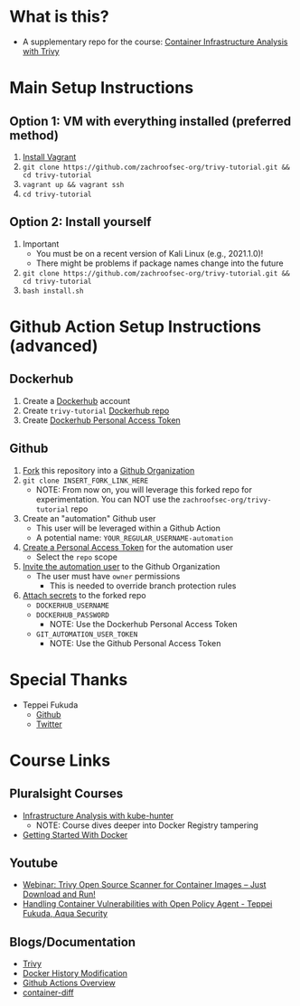 # What is this?

+ A supplementary repo for the course: [Container Infrastructure Analysis with Trivy](https://app.pluralsight.com/library/courses/container-infrastructure-analysis-trivy/)

# Main Setup Instructions

## Option 1: VM with everything installed **(preferred method)**

1. [Install Vagrant](https://www.vagrantup.com/docs/installation)
2. `git clone https://github.com/zachroofsec-org/trivy-tutorial.git && cd trivy-tutorial`
3. `vagrant up && vagrant ssh`
4. `cd trivy-tutorial`

## Option 2: Install yourself

1. Important
    + You must be on a recent version of Kali Linux (e.g., 2021.1.0)!
    + There might be problems if package names change into the future
2. `git clone https://github.com/zachroofsec-org/trivy-tutorial.git && cd trivy-tutorial`
3. `bash install.sh`

# Github Action Setup Instructions **(advanced)**

## Dockerhub

1. Create a [Dockerhub](https://hub.docker.com/) account
2. Create `trivy-tutorial` [Dockerhub repo](https://docs.docker.com/docker-hub/repos/)
3. Create [Dockerhub Personal Access Token](https://docs.docker.com/docker-hub/access-tokens/)

## Github

1. [Fork](https://docs.github.com/en/github/getting-started-with-github/fork-a-repo) this repository into a [Github Organization](https://docs.github.com/en/github/setting-up-and-managing-organizations-and-teams/creating-a-new-organization-from-scratch)
2. `git clone INSERT_FORK_LINK_HERE`
    + NOTE: From now on, you will leverage this forked repo for experimentation. You can NOT use the `zachroofsec-org/trivy-tutorial` repo
3. Create an "automation" Github user
    + This user will be leveraged within a Github Action
    + A potential name: `YOUR_REGULAR_USERNAME-automation`
4. [Create a Personal Access Token](https://docs.github.com/en/github/authenticating-to-github/creating-a-personal-access-token) for the automation user
    + Select the `repo` scope
5. [Invite the automation user](https://docs.github.com/en/github/setting-up-and-managing-organizations-and-teams/managing-membership-in-your-organization) to the Github Organization
    + The user must have `owner` permissions
        + This is needed to override branch protection rules
6. [Attach secrets](https://docs.github.com/en/actions/reference/encrypted-secrets) to the forked repo
    + `DOCKERHUB_USERNAME`
    + `DOCKERHUB_PASSWORD`
        + NOTE: Use the Dockerhub Personal Access Token
    + `GIT_AUTOMATION_USER_TOKEN`
        + NOTE: Use the Github Personal Access Token

# Special Thanks

+ Teppei Fukuda
    + [Github](https://github.com/knqyf263)
    + [Twitter](https://twitter.com/knqyf263)

# Course Links

## Pluralsight Courses

+ [Infrastructure Analysis with kube-hunter](https://app.pluralsight.com/library/courses/container-infrastructure-analysis-kube-hunter)
    + NOTE: Course dives deeper into Docker Registry tampering
+ [Getting Started With Docker](https://app.pluralsight.com/library/courses/getting-started-docker)

## Youtube

+ [Webinar: Trivy Open Source Scanner for Container Images – Just Download and Run!](https://www.youtube.com/watch?v=XnYxX9uueoQ)
+ [Handling Container Vulnerabilities with Open Policy Agent - Teppei Fukuda, Aqua Security](https://www.youtube.com/watch?v=WKE2XNZ2zr4)

## Blogs/Documentation

+ [Trivy](https://github.com/aquasecurity/trivy)
+ [Docker History Modification](https://www.justinsteven.com/posts/2021/02/14/docker-image-history-modification)
+ [Github Actions Overview](https://docs.github.com/en/actions/learn-github-actions/introduction-to-github-actions#overview)
+ [container-diff](https://github.com/GoogleContainerTools/container-diff)


